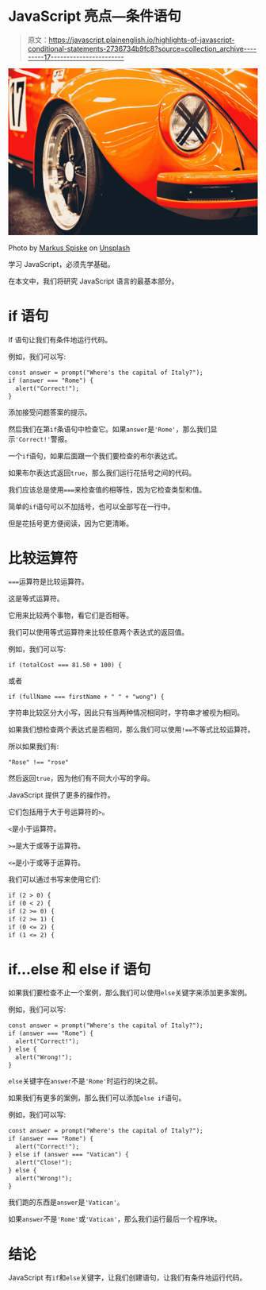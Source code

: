 # JavaScript 亮点—条件语句

> 原文：<https://javascript.plainenglish.io/highlights-of-javascript-conditional-statements-2736734b9fc8?source=collection_archive---------17----------------------->

![](img/7e560392cb5ccbb7812ed653e22d287e.png)

Photo by [Markus Spiske](https://unsplash.com/@markusspiske?utm_source=medium&utm_medium=referral) on [Unsplash](https://unsplash.com?utm_source=medium&utm_medium=referral)

学习 JavaScript，必须先学基础。

在本文中，我们将研究 JavaScript 语言的最基本部分。

# if 语句

If 语句让我们有条件地运行代码。

例如，我们可以写:

```
const answer = prompt("Where's the capital of Italy?");
if (answer === "Rome") {
  alert("Correct!");
}
```

添加接受问题答案的提示。

然后我们在第`if`条语句中检查它。如果`answer`是`'Rome'`，那么我们显示`'Correct!'`警报。

一个`if`语句，如果后面跟一个我们要检查的布尔表达式。

如果布尔表达式返回`true`，那么我们运行花括号之间的代码。

我们应该总是使用`===`来检查值的相等性，因为它检查类型和值。

简单的`if`语句可以不加括号，也可以全部写在一行中。

但是花括号更方便阅读，因为它更清晰。

# 比较运算符

`===`运算符是比较运算符。

这是等式运算符。

它用来比较两个事物，看它们是否相等。

我们可以使用等式运算符来比较任意两个表达式的返回值。

例如，我们可以写:

```
if (totalCost === 81.50 + 100) {
```

或者

```
if (fullName === firstName + " " + "wong") {
```

字符串比较区分大小写，因此只有当两种情况相同时，字符串才被视为相同。

如果我们想检查两个表达式是否相同，那么我们可以使用`!==`不等式比较运算符。

所以如果我们有:

```
"Rose" !== "rose"
```

然后返回`true`，因为他们有不同大小写的字母。

JavaScript 提供了更多的操作符。

它们包括用于大于号运算符的`>`。

`<`是小于运算符。

`>=`是大于或等于运算符。

`<=`是小于或等于运算符。

我们可以通过书写来使用它们:

```
if (2 > 0) {
if (0 < 2) {
if (2 >= 0) {
if (2 >= 1) {
if (0 <= 2) {
if (1 <= 2) {
```

# if…else 和 else if 语句

如果我们要检查不止一个案例，那么我们可以使用`else`关键字来添加更多案例。

例如，我们可以写:

```
const answer = prompt("Where's the capital of Italy?");
if (answer === "Rome") {
  alert("Correct!");
} else {
  alert("Wrong!");
}
```

`else`关键字在`answer`不是`'Rome'`时运行的块之前。

如果我们有更多的案例，那么我们可以添加`else if`语句。

例如，我们可以写:

```
const answer = prompt("Where's the capital of Italy?");
if (answer === "Rome") {
  alert("Correct!");
} else if (answer === "Vatican") {
  alert("Close!");
} else {
  alert("Wrong!");
}
```

我们跑的东西是`answer`是`'Vatican'`。

如果`answer`不是`'Rome'`或`'Vatican'`，那么我们运行最后一个程序块。

# 结论

JavaScript 有`if`和`else`关键字，让我们创建语句，让我们有条件地运行代码。